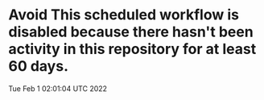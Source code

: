 # Avoid This scheduled workflow is disabled because there hasn't been activity in this repository for at least 60 days.
Tue Feb  1 02:01:04 UTC 2022
